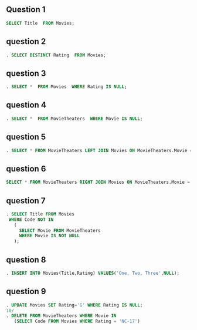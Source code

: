 ## Question 1 
```sql
SELECT Title  FROM Movies; 
 ```

## question 2
```sql
. SELECT DISTINCT Rating  FROM Movies; 
  ```

## question 3
```sql
. SELECT *  FROM Movies  WHERE Rating IS NULL; 
  ```

## question 4
```sql
. SELECT *  FROM MovieTheaters  WHERE Movie IS NULL; 
  ```

## question 5
```sql
. SELECT * FROM MovieTheaters LEFT JOIN Movies ON MovieTheaters.Movie = Movies.Code; 
  ```

## question 6
```sql
SELECT * FROM MovieTheaters RIGHT JOIN Movies ON MovieTheaters.Movie = Movies.Code; 
  ```

## question 7 
```sql
. SELECT Title FROM Movies 
 WHERE Code NOT IN 
   ( 
     SELECT Movie FROM MovieTheaters 
     WHERE Movie IS NOT NULL 
   ); 
  ```
 


## question 8
```sql
. INSERT INTO Movies(Title,Rating) VALUES('One, Two, Three',NULL);
 ```

## question 9
```sql
. UPDATE Movies SET Rating='G' WHERE Rating IS NULL; 
10/ 
. DELETE FROM MovieTheaters WHERE Movie IN
   (SELECT Code FROM Movies WHERE Rating = 'NC-17')
 ```